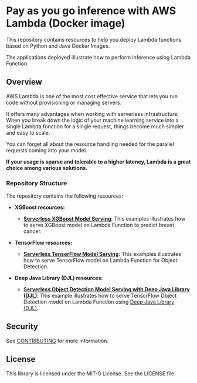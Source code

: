 # Pay as you go inference with AWS Lambda (Docker image)

This repository contains resources to help you deploy Lambda functions based on Python and Java Docker Images. 

The applications deployed illustrate how to perform inference using Lambda Function.

## Overview

AWS Lambda is one of the most cost effective service that lets you run code without provisioning or managing servers. 

It offers many advantages when working with serverless infrastructure. When you break down the logic of your machine learning service into a single Lambda function for a single request, things become much simpler and easy to scale. 

You can forget all about the resource handling needed for the parallel requests coming into your model. 

**If your usage is sparse and tolerable to a higher latency, Lambda is a great choice among various solutions.**

### Repository Structure

The repository contains the following resources:

- **XGBoost resources:**  

  - [**Serverless XGBoost Model Serving**](xgboost-inference-docker-lambda):  This examples illustrates how to serve XGBoost model on Lambda Function to predict breast cancer.

- **TensorFlow resources:**  

  - [**Serverless TensorFlow Model Serving**](tensorflow-inference-docker-lambda):  This examples illustrates how to serve TensorFlow model on Lambda Function for Object Detection.
    
- **Deep Java Library (DJL) resources:**  

  - [**Serverless Object Detection Model Serving with Deep Java Library (DJL)**](djl-object-detection-inference-docker-lambda):  This example illustrates how to serve TensorFlow Object Detection model on Lambda Function using [Deep Java Library (DJL)](http://djl.ai)..   



## Security

See [CONTRIBUTING](CONTRIBUTING.md#security-issue-notifications) for more information.

## License

This library is licensed under the MIT-0 License. See the LICENSE file.

